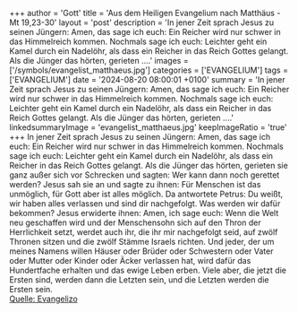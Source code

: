 +++
author = 'Gott'
title = 'Aus dem Heiligen Evangelium nach Matthäus - Mt 19,23-30'
layout = 'post'
description = 'In jener Zeit sprach Jesus zu seinen Jüngern: Amen, das sage ich euch: Ein Reicher wird nur schwer in das Himmelreich kommen. Nochmals sage ich euch: Leichter geht ein Kamel durch ein Nadelöhr, als dass ein Reicher in das Reich Gottes gelangt. Als die Jünger das hörten, gerieten ....'
images = ['/symbols/evangelist_matthaeus.jpg']
categories = ['EVANGELIUM']
tags = ['EVANGELIUM']
date = '2024-08-20 08:00:01 +0100'
summary = 'In jener Zeit sprach Jesus zu seinen Jüngern: Amen, das sage ich euch: Ein Reicher wird nur schwer in das Himmelreich kommen. Nochmals sage ich euch: Leichter geht ein Kamel durch ein Nadelöhr, als dass ein Reicher in das Reich Gottes gelangt. Als die Jünger das hörten, gerieten ....'
linkedsummaryImage = 'evangelist_matthaeus.jpg'
keepImageRatio = 'true'
+++
In jener Zeit sprach Jesus zu seinen Jüngern: Amen, das sage ich euch: Ein Reicher wird nur schwer in das Himmelreich kommen.
Nochmals sage ich euch: Leichter geht ein Kamel durch ein Nadelöhr, als dass ein Reicher in das Reich Gottes gelangt.
Als die Jünger das hörten, gerieten sie ganz außer sich vor Schrecken und sagten: Wer kann dann noch gerettet werden?
Jesus sah sie an und sagte zu ihnen: Für Menschen ist das unmöglich, für Gott aber ist alles möglich.<!--more-->
Da antwortete Petrus: Du weißt, wir haben alles verlassen und sind dir nachgefolgt. Was werden wir dafür bekommen?
Jesus erwiderte ihnen: Amen, ich sage euch: Wenn die Welt neu geschaffen wird und der Menschensohn sich auf den Thron der Herrlichkeit setzt, werdet auch ihr, die ihr mir nachgefolgt seid, auf zwölf Thronen sitzen und die zwölf Stämme Israels richten.
Und jeder, der um meines Namens willen Häuser oder Brüder oder Schwestern oder Vater oder Mutter oder Kinder oder Äcker verlassen hat, wird dafür das Hundertfache erhalten und das ewige Leben erben.
Viele aber, die jetzt die Ersten sind, werden dann die Letzten sein, und die Letzten werden die Ersten sein.<br> [Quelle: Evangelizo](https://evangeliumtagfuertag.org/DE/gospel)